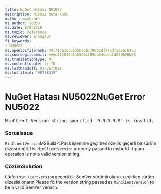 ```yaml
---
title: NuGet Hatası NU5022
description: NU5022 hata kodu
author: mishra14
ms.author: jodou
ms.date: 8/8/2018
ms.topic: reference
ms.reviewer: anangaur
f1_keywords:
- NU5022
ms.openlocfilehash: 44171361b33ed5b73b17902cdf87adfaa567b453
ms.sourcegitcommit: ee6c3f203648a5561c809db54ebeb1d0f0598b68
ms.translationtype: MT
ms.contentlocale: tr-TR
ms.lasthandoff: 01/26/2021
ms.locfileid: "98778319"
---
```

# <a name="nuget-error-nu5022"></a><span data-ttu-id="1d696-103">NuGet Hatası NU5022</span><span class="sxs-lookup"><span data-stu-id="1d696-103">NuGet Error NU5022</span></span>
<pre>MinClient Version string specified '9.9.9.9.9' is invalid.</pre>

### <a name="issue"></a><span data-ttu-id="1d696-104">Sorun</span><span class="sxs-lookup"><span data-stu-id="1d696-104">Issue</span></span>

<span data-ttu-id="1d696-105">`MinClientVersion`MSBuild-t:Pack işlemine geçirilen özellik geçerli bir sürüm dizesi değil.</span><span class="sxs-lookup"><span data-stu-id="1d696-105">The `MinClientVersion` property passed to msbuild -t:pack operation is not a valid version string.</span></span>


### <a name="solution"></a><span data-ttu-id="1d696-106">Çözüm</span><span class="sxs-lookup"><span data-stu-id="1d696-106">Solution</span></span>

<span data-ttu-id="1d696-107">Lütfen `MinClientVersion` geçerli bir SemVer sürümü olarak geçirilen sürüm dizesini onarın.</span><span class="sxs-lookup"><span data-stu-id="1d696-107">Please fix the version string passed as `MinClientVersion` to be a valid SemVer version.</span></span>

